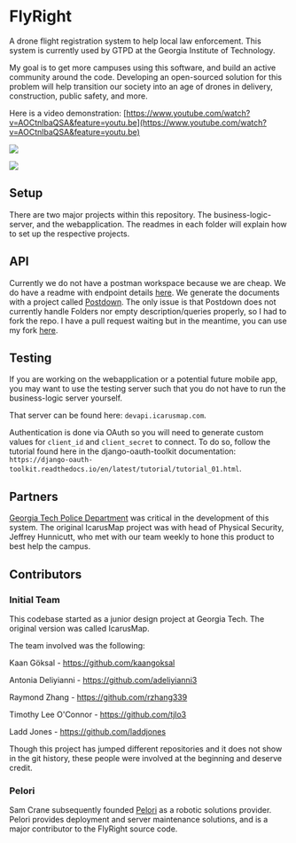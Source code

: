 # FlyRight
A drone flight registration system to help local law enforcement. This system is currently used by GTPD at the Georgia Institute of Technology. 

My goal is to get more campuses using this software, and build an active community around the code. Developing an open-sourced solution for this problem will help transition our society into an age of drones in delivery, construction, public safety, and more.

Here is a video demonstration: [https://www.youtube.com/watch?v=AOCtnlbaQSA&feature=youtu.be](https://www.youtube.com/watch?v=AOCtnlbaQSA&feature=youtu.be)

![](https://raw.githubusercontent.com/samcrane8/FlyRight/master/docs/flight_page.png)

![](https://raw.githubusercontent.com/samcrane8/FlyRight/master/docs/flights_page.png)

## Setup

There are two major projects within this repository. The business-logic-server, and the webapplication.
The readmes in each folder will explain how to set up the respective projects. 

## API

Currently we do not have a postman workspace because we are cheap. We do have a readme with endpoint details [here](https://github.com/samcrane8/FlyRight/tree/master/docs). We generate the documents with a project called [Postdown](https://github.com/TitorX/Postdown). The only issue is that Postdown does not currently handle Folders nor empty description/queries properly, so I had to fork the repo. I have a pull request waiting but in the meantime, you can use my fork [here](https://github.com/samcrane8/Postdown).

## Testing

If you are working on the webapplication or a potential future mobile app, you may want to use the testing server such that you
do not have to run the business-logic server yourself.

That server can be found here: `devapi.icarusmap.com`.

Authentication is done via OAuth so you will need to generate custom values for `client_id` and `client_secret` to connect.
To do so, follow the tutorial found here in the django-oauth-toolkit documentation: `https://django-oauth-toolkit.readthedocs.io/en/latest/tutorial/tutorial_01.html`.

## Partners

[Georgia Tech Police Department](http://www.police.gatech.edu/) was critical in the development of this system. The original IcarusMap project was with head of Physical Security, Jeffrey Hunnicutt, who met with our team weekly to hone this product to best help the campus.

## Contributors

### Initial Team

This codebase started as a junior design project at Georgia Tech. The original version was called IcarusMap.

The team involved was the following:

Kaan Göksal - https://github.com/kaangoksal

Antonia Deliyianni - https://github.com/adeliyianni3

Raymond Zhang - https://github.com/rzhang339

Timothy Lee O'Connor - https://github.com/tjlo3

Ladd Jones - https://github.com/laddjones

Though this project has jumped different repositories and it does not show in the git history, these people were involved at the beginning and deserve credit.

### Pelori

Sam Crane subsequently founded [Pelori](http://www.pelori.io) as a robotic solutions provider. Pelori provides deployment and server maintenance solutions, and is a major contributor to the FlyRight source code.
